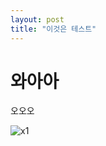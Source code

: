 ```yaml
---
layout: post
title: "이것은 테스트"
---
```


# 와아아

오오오

![x1](https://user-images.githubusercontent.com/48349693/108512479-a2017500-7304-11eb-8c65-2b85853042cf.PNG)
